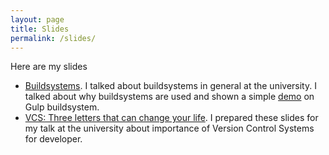 ```yaml
---
layout: page
title: Slides
permalink: /slides/
---
```


Here are my slides

- [Buildsystems][kpi-buildsystems]. I talked about buildsystems in general at the university. I talked about why buildsystems are used and shown a simple [demo][kpi-buildsystems-demo] on Gulp buildsystem.
- [VCS: Three letters that can change your life][kpi-vcs]. I prepared these slides for my talk at the university about importance of Version Control Systems for developer.


[kpi-buildsystems]: http://anxolerd.github.io/kpi-slides-buildsystems
[kpi-buildsystems-demo]: https://github.com/anxolerd/kpi-buildsystems-demo
[kpi-vcs]: http://anxolerd.github.io/kpi-slides-vcs
